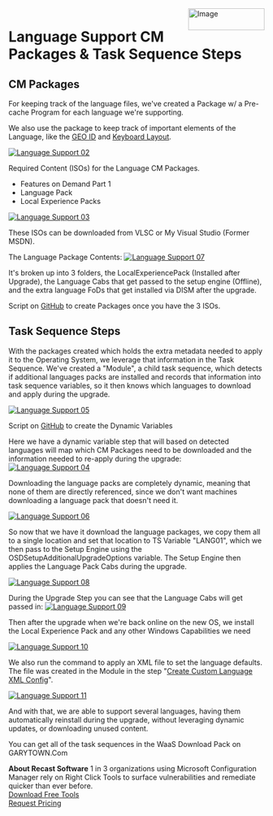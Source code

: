 <img style="float: right;" src="https://docs.recastsoftware.com/media/Recast-Logo-Dark_Horizontal_nav.png"  alt="Image" height="43" width="150">

# Language Support CM Packages & Task Sequence Steps

## CM Packages

For keeping track of the language files, we've created a Package w/ a Pre-cache Program for each language we're supporting.

We also use the package to keep track of important elements of the Language, like the [GEO ID](https://docs.microsoft.com/en-us/windows/win32/intl/table-of-geographical-locations) and [Keyboard Layout](https://docs.microsoft.com/en-us/windows-hardware/manufacture/desktop/default-input-locales-for-windows-language-packs).

[![Language Support 02](media/LangSupport02.png)](media/LangSupport02.png)

Required Content (ISOs) for the Language CM Packages.

- Features on Demand Part 1
- Language Pack
- Local Experience Packs

[![Language Support 03](media/LangSupport03.png)](media/LangSupport03.png)

These ISOs can be downloaded from VLSC or My Visual Studio (Former MSDN).

The Language Package Contents:
[![Language Support 07](media/LangSupport07.png)](media/LangSupport07.png)

It's broken up into 3 folders, the LocalExperiencePack (Installed after Upgrade), the Language Cabs that get passed to the setup engine (Offline), and the extra language FoDs that get installed via DISM after the upgrade.

Script on [GitHub](https://github.com/gwblok/garytown/blob/master/WaaS/Create-Language-CM-Packages.ps1) to create Packages once you have the 3 ISOs.

## Task Sequence Steps

With the packages created which holds the extra metadata needed to apply it to the Operating System, we leverage that information in the Task Sequence.  We've created a "Module", a child task sequence, which detects if additional languages packs are installed and records that information into task sequence variables, so it then knows which languages to download and apply during the upgrade.

[![Language Support 05](media/LangSupport05.png)](media/LangSupport05.png)

Script on [GitHub](https://github.com/gwblok/garytown/blob/master/WaaS/Create-Lang-Package-Variables-TS-Function.ps1) to create the Dynamic Variables

Here we have a dynamic variable step that will based on detected languages will map which CM Packages need to be downloaded and the information needed to re-apply during the upgrade:
[![Language Support 04](media/LangSupport04.png)](media/LangSupport04.png)

Downloading the language packs are completely dynamic, meaning that none of them are directly referenced, since we don't want machines downloading a language pack that doesn't need it.

[![Language Support 06](media/LangSupport06.png)](media/LangSupport06.png)

So now that we have it download the language packages, we copy them all to a single location and set that location to TS Variable "LANG01", which we then pass to the Setup Engine using the OSDSetupAdditionalUpgradeOptions variable.  The Setup Engine then applies the Language Pack Cabs during the upgrade.

[![Language Support 08](media/LangSupport08.png)](media/LangSupport08.png)

During the Upgrade Step you can see that the Language Cabs will get passed in:
[![Language Support 09](media/LangSupport09.png)](media/LangSupport09.png)

Then after the upgrade when we're back online on the new OS, we install the Local Experience Pack and any other Windows Capabilities we need

[![Language Support 10](media/LangSupport10.png)](media/LangSupport10.png)

We also run the command to apply an XML file to set the language defaults.  The file was created in the Module in the step "[Create Custom Language XML Config](https://execmgrnet.wordpress.com/2017/09/20/installing-language-packs-windows-10-waas/)".

[![Language Support 11](media/LangSupport11.png)](media/LangSupport11.png)

And with that, we are able to support several languages, having them automatically reinstall during the upgrade, without leveraging dynamic updates, or downloading unused content.

You can get all of the task sequences in the WaaS Download Pack on GARYTOWN.Com

**About Recast Software**
1 in 3 organizations using Microsoft Configuration Manager rely on Right Click Tools to surface vulnerabilities and remediate quicker than ever before.  
[Download Free Tools](https://www.recastsoftware.com/?utm_source=cmdocs&utm_medium=referral&utm_campaign=cmdocs#formarea)  
[Request Pricing](https://www.recastsoftware.com/pricing?utm_source=cmdocs&utm_medium=referral&utm_campaign=cmdocs)
